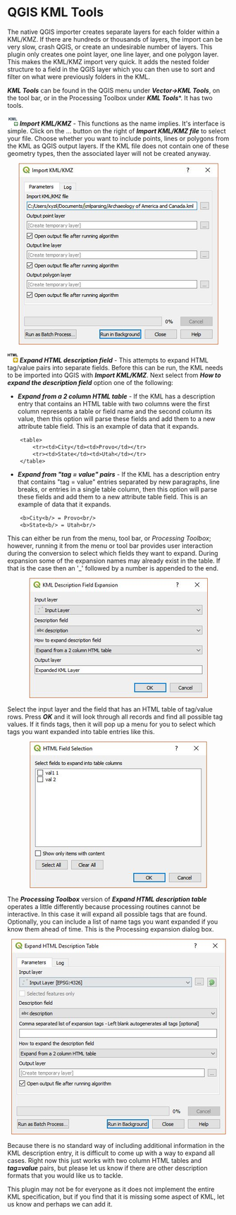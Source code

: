 # QGIS KML Tools

The native QGIS importer creates separate layers for each folder within a KML/KMZ. If there are hundreds or thousands of layers, the import can be very slow, crash QGIS, or create an undesirable number of layers. This plugin only creates one point layer, one line layer, and one polygon layer. This makes the KML/KMZ import very quick. It adds the nested folder structure to a field in the QGIS layer which you can then use to sort and filter on what were previously folders in the KML.

***KML Tools*** can be found in the QGIS menu under ***Vector->KML Tools***, on the tool bar, or in the Processing Toolbox under ***KML Tools****. It has two tools.

<img src="icon.png" alt="Import KML/KMZ"> ***Import KML/KMZ*** - This functions as the name implies. It's interface is simple. Click on the ... button on the right of ***Import KML/KMZ file*** to select your file. Choose whether you want to include points, lines or polygons from the KML as QGIS output layers. If the KML file does not contain one of these geometry types, then the associated layer will not be created anyway. 

<div style="text-align:center"><img src="doc/import.jpg" alt="Import KML/KMZ"></div>

<img src="html.png" alt="HTML description expansion"> ***Expand HTML description field*** - This attempts to expand HTML tag/value pairs into separate fields. Before this can be run, the KML needs to be imported into QGIS with ***Import KML/KMZ***. Next select from ***How to expand the description field*** option one of the following:

* ***Expand from a 2 column HTML table*** - If the KML has a description entry that contains an HTML table with two columns were the first column represents a table or field name and the second column its value, then this option will parse these fields and add them to a new attribute table field.  This is an example of data that it expands.

```
    <table>
        <tr><td>City</td><td>Provo</td></tr>
        <tr><td>State</td><td>Utah</td></tr>
    </table>
```
* ***Expand from "tag = value" pairs*** - If the KML has a description entry that contains "tag = value" entries separated by new paragraphs, line breaks, or entries in a single table column, then this option will parse these fields and add them to a new attribute table field. This is an example of data that it expands.

```
    <b>City<b/> = Provo<br/>
    <b>State<b/> = Utah<br/>
```

This can either be run from the menu, tool bar, or *Processing Toolbox*; however, running it from the menu or tool bar provides user interaction during the conversion to select which fields they want to expand. During expansion some of the expansion names may already exist in the table. If that is the case then an '_' followed by a number is appended to the end.

<div style="text-align:center"><img src="doc/html.jpg" alt="HTML Expander"></div>

Select the input layer and the field that has an HTML table of tag/value rows. Press ***OK*** and it will look through all records and find all possible tag values. If it finds tags, then it will pop up a menu for you to select which tags you want expanded into table entries like this.

<div style="text-align:center"><img src="doc/html2.jpg" alt="HTML Expander"></div>

The ***Processing Toolbox*** version of ***Expand HTML description table*** operates a little differently because processing routines cannot be interactive. In this case it will expand all possible tags that are found. Optionally, you can include a list of name tags you want expanded if you know them ahead of time. This is the Processing expansion dialog box.

<div style="text-align:center"><img src="doc/html3.jpg" alt="HTML Expander"></div>

Because there is no standard way of including additional information in the KML description entry, it is difficult to come up with a way to expand all cases. Right now this just works with two column HTML tables and ***tag=value*** pairs, but please let us know if there are other description formats that you would like us to tackle.

This plugin may not be for everyone as it does not implement the entire KML specification, but if you find that it is missing some aspect of KML, let us know and perhaps we can add it.
